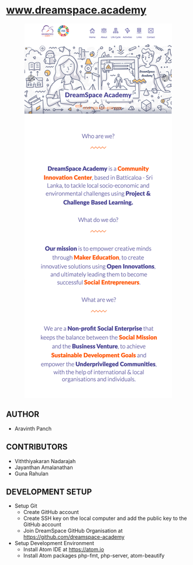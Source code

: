 # www.dreamspace.academy

<p align="center">
<img src="./media/images/others/web-screen.png">
</p>

## AUTHOR
  - Aravinth Panch

## CONTRIBUTORS
  - Viththiyakaran Nadarajah
  - Jayanthan Amalanathan
  - Guna Rahulan
  

## DEVELOPMENT SETUP
- Setup Git
  - Create GitHub account
  - Create SSH key on the local computer and add the public key to the GitHub account
  - Join DreamSpace GitHub Organisation at https://github.com/dreamspace-academy
- Setup Development Environment
  - Install Atom IDE at https://atom.io
  - Install Atom packages php-fmt, php-server, atom-beautify

